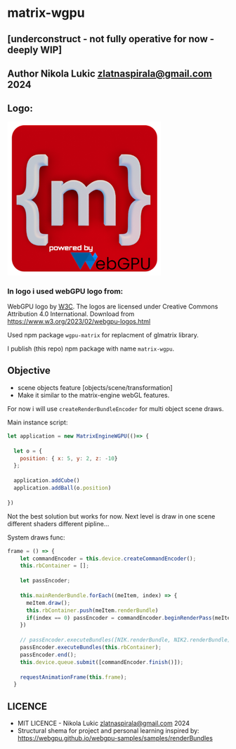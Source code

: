 # matrix-wgpu 
## [underconstruct - not fully operative for now - deeply WIP]
## Author Nikola Lukic zlatnaspirala@gmail.com 2024


## Logo:

<img width="350" height="350" src="https://github.com/zlatnaspirala/matrix-engine-wgpu/blob/main/public/res/icons/512.png?raw=true" />

### In logo i used webGPU logo from:
<span>WebGPU logo by <a href="https://www.w3.org/"><abbr title="World Wide Web Consortium">W3C</abbr></a></span>.
The logos are licensed under Creative Commons Attribution 4.0 International.
Download from https://www.w3.org/2023/02/webgpu-logos.html

Used npm package `wgpu-matrix` for replacment of glmatrix library.

I publish (this repo) npm package with name `matrix-wgpu`.


## Objective
  - scene objects feature [objects/scene/transformation]
  - Make it similar to the matrix-engine webGL features.

For now i will use `createRenderBundleEncoder` for multi object scene draws.

Main instance script:
```js
let application = new MatrixEngineWGPU(()=> {

  let o = {
    position: { x: 5, y: 2, z: -10}
  };

  application.addCube()
  application.addBall(o.position)

})
```

Not the best solution but works for now.
Next level is draw in one scene different shaders different pipline...

System draws func:
```js
frame = () => {
    let commandEncoder = this.device.createCommandEncoder();
    this.rbContainer = [];

    let passEncoder;

    this.mainRenderBundle.forEach((meItem, index) => {
      meItem.draw();
      this.rbContainer.push(meItem.renderBundle)
      if(index == 0) passEncoder = commandEncoder.beginRenderPass(meItem.renderPassDescriptor);
    })

    // passEncoder.executeBundles([NIK.renderBundle, NIK2.renderBundle]);
    passEncoder.executeBundles(this.rbContainer);
    passEncoder.end();
    this.device.queue.submit([commandEncoder.finish()]);

    requestAnimationFrame(this.frame);
  }
```

## LICENCE

 - MIT LICENCE - Nikola Lukic zlatnaspirala@gmail.com 2024
 - Structural shema for project and personal learning inspired by:
   https://webgpu.github.io/webgpu-samples/samples/renderBundles
